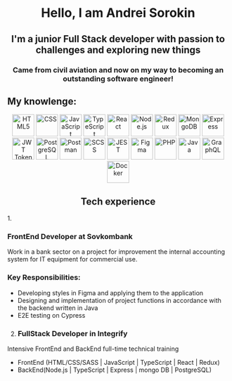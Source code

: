<h1 align="center">Hello, I am Andrei Sorokin</h1>
<h2 align="center">I'm a junior Full Stack developer with passion to challenges and exploring new things</h2>
<h3 align="center">Came from civil aviation and now on my way to becoming an outstanding software engineer!</h3>

## My knowlenge:
<div align="center">
  <img src="https://upload.wikimedia.org/wikipedia/commons/6/61/HTML5_logo_and_wordmark.svg" alt="HTML5" width="50" height="50"/>
  <img src="https://upload.wikimedia.org/wikipedia/commons/d/d5/CSS3_logo_and_wordmark.svg" alt="CSS" width="50" height="50"/>
  <img src="https://upload.wikimedia.org/wikipedia/commons/9/99/Unofficial_JavaScript_logo_2.svg" alt="JavaScript" width="50" height="50"/>
  <img src="https://upload.wikimedia.org/wikipedia/commons/4/4c/Typescript_logo_2020.svg" alt="TypeScript" width="50" height="50"/>
  <img src="https://upload.wikimedia.org/wikipedia/commons/a/a7/React-icon.svg" alt="React" width="50" height="50"/>
  <img src="https://upload.wikimedia.org/wikipedia/commons/d/d9/Node.js_logo.svg" alt="Node.js" width="50" height="50"/>
  <img src="https://upload.wikimedia.org/wikipedia/commons/4/49/Redux.png" alt="Redux" width="50" height="50"/>
  <img src="https://upload.wikimedia.org/wikipedia/commons/9/93/MongoDB_Logo.svg" alt="MongoDB" width="50" height="50"/>
  <img src="https://upload.wikimedia.org/wikipedia/commons/6/64/Expressjs.png" alt="Express" width="50" height="50"/>
  <img src="https://jwt.io/img/pic_logo.svg" alt="JWT Tokens" width="50" height="50"/>
  <img src="https://upload.wikimedia.org/wikipedia/commons/2/29/Postgresql_elephant.svg" alt="PostgreSQL" width="50" height="50"/>
  <img src="https://www.vectorlogo.zone/logos/getpostman/getpostman-icon.svg" alt="Postman" width="50" height="50"/>
  <img src="https://upload.wikimedia.org/wikipedia/commons/9/96/Sass_Logo_Color.svg" alt="SCSS" width="50" height="50"/>
  <img src="https://jestjs.io/img/jest.svg" alt="JEST" width="50" height="50"/>
  <img src="https://www.vectorlogo.zone/logos/figma/figma-icon.svg" alt="Figma" width="50" height="50"/>
  <img src="https://upload.wikimedia.org/wikipedia/commons/2/27/PHP-logo.svg" alt="PHP" width="50" height="50"/>
  <img src="https://upload.wikimedia.org/wikipedia/en/3/30/Java_programming_language_logo.svg" alt="Java" width="50" height="50"/>
  <img src="https://upload.wikimedia.org/wikipedia/commons/1/17/GraphQL_Logo.svg" alt="GraphQL" width="50" height="50"/>
  <img src="https://www.vectorlogo.zone/logos/docker/docker-icon.svg" alt="Docker" width="50" height="50"/>
</div>

<h2 align="center">Tech experience</h2>
1. <h3>FrontEnd Developer at Sovkombank</h3>
Work in a bank sector on a project for improvement the internal accounting system for IT equipment for commercial use.
<h3>Key Responsibilities:</h3>
<ul>
  <li>Developing styles in Figma and applying them to the application</li>
  <li>Designing and implementation of project functions in accordance with the backend written in Java</li>
  <li>E2E testing on Cypress</li>
</ul>

2. <h3>FullStack Developer in Integrify</h3>
Intensive FrontEnd and BackEnd full-time technical training
<ul>
  <li>FrontEnd (HTML/CSS/SASS | JavaScript | TypeScript | React | Redux)</li>
  <li>BackEnd(Node.js | TypeScript | Express | mongo DB | PostgreSQL)</li>
</ul>

